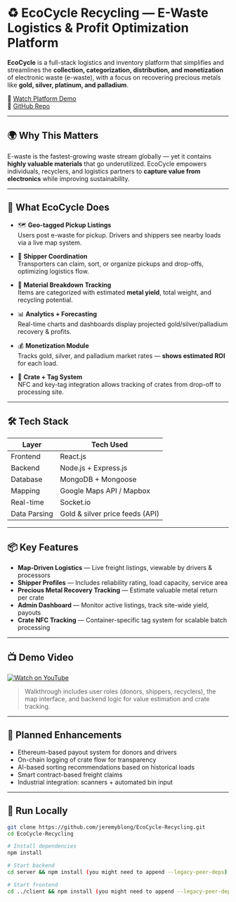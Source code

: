 # ♻️ EcoCycle Recycling — E-Waste Logistics & Profit Optimization Platform

**EcoCycle** is a full-stack logistics and inventory platform that simplifies and streamlines the **collection, categorization, distribution, and monetization** of electronic waste (e-waste), with a focus on recovering precious metals like **gold, silver, platinum, and palladium**.

🎥 [Watch Platform Demo](https://youtu.be/3VObhdueeEU)  
🔗 [GitHub Repo](https://github.com/jeremyblong/EcoCycle-Recycling)

---

## 🌍 Why This Matters

E-waste is the fastest-growing waste stream globally — yet it contains **highly valuable materials** that go underutilized. EcoCycle empowers individuals, recyclers, and logistics partners to **capture value from electronics** while improving sustainability.

---

## 🚀 What EcoCycle Does

- 🗺 **Geo-tagged Pickup Listings**  
  Users post e-waste for pickup. Drivers and shippers see nearby loads via a live map system.

- 🚚 **Shipper Coordination**  
  Transporters can claim, sort, or organize pickups and drop-offs, optimizing logistics flow.

- 🧮 **Material Breakdown Tracking**  
  Items are categorized with estimated **metal yield**, total weight, and recycling potential.

- 📊 **Analytics + Forecasting**  
  Real-time charts and dashboards display projected gold/silver/palladium recovery & profits.

- 💰 **Monetization Module**  
  Tracks gold, silver, and palladium market rates — **shows estimated ROI** for each load.

- 🔄 **Crate + Tag System**  
  NFC and key-tag integration allows tracking of crates from drop-off to processing site.

---

## 🛠 Tech Stack

| Layer        | Tech Used                        |
|--------------|----------------------------------|
| Frontend     | React.js                         |
| Backend      | Node.js + Express.js             |
| Database     | MongoDB + Mongoose               |
| Mapping      | Google Maps API / Mapbox         |
| Real-time    | Socket.io                        |
| Data Parsing | Gold & silver price feeds (API)  |

---

## 📦 Key Features

- **Map-Driven Logistics** — Live freight listings, viewable by drivers & processors
- **Shipper Profiles** — Includes reliability rating, load capacity, service area
- **Precious Metal Recovery Tracking** — Estimate valuable metal return per crate
- **Admin Dashboard** — Monitor active listings, track site-wide yield, payouts
- **Crate NFC Tracking** — Container-specific tag system for scalable batch processing

---

## 📺 Demo Video

[![Watch on YouTube](https://blockchainsocialmedia.s3.us-east-1.amazonaws.com/Screenshot+2025-05-27+130056.png)](https://youtu.be/3VObhdueeEU)

> Walkthrough includes user roles (donors, shippers, recyclers), the map interface, and backend logic for value estimation and crate tracking.

---

## 🔮 Planned Enhancements

- Ethereum-based payout system for donors and drivers  
- On-chain logging of crate flow for transparency  
- AI-based sorting recommendations based on historical loads  
- Smart contract-based freight claims  
- Industrial integration: scanners + automated bin input

---

## 🧪 Run Locally

```bash
git clone https://github.com/jeremyblong/EcoCycle-Recycling.git
cd EcoCycle-Recycling

# Install dependencies
npm install

# Start backend
cd server && npm install (you might need to append --legacy-peer-deps) && npm run dev

# Start frontend
cd ../client && npm install (you might need to append --legacy-peer-deps) && npm start
